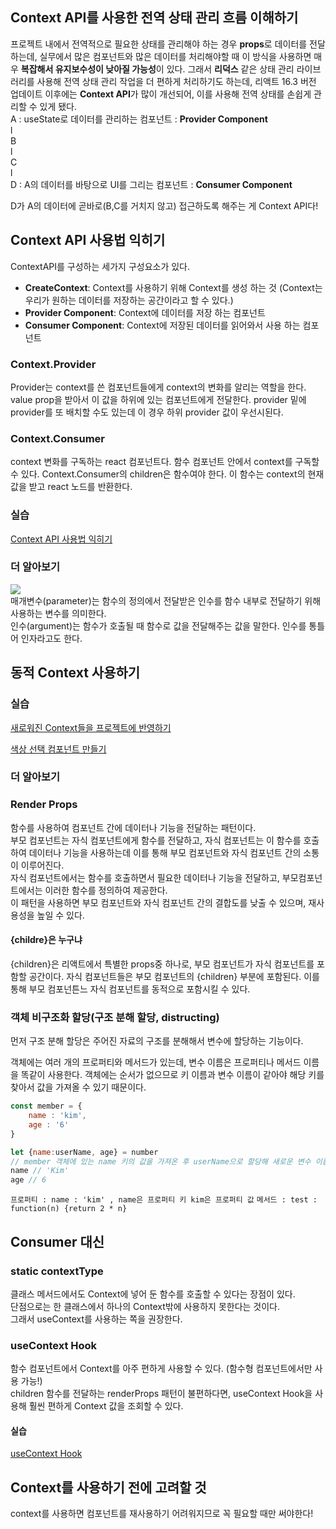 ## Context API를 사용한 전역 상태 관리 흐름 이해하기
프로젝트 내에서 전역적으로 필요한 상태를 관리해야 하는 경우 **props**로 데이터를 전달하는데,
실무에서 많은 컴포넌트와 많은 데이터를 처리해야할 때 이 방식을 사용하면 매우 **복잡해서 유지보수성이 낮아질 가능성**이 있다.
그래서 **리덕스** 같은 상태 관리 라이브러리를 사용해 전역 상태 관리 작업을 더 편하게 처리하기도 하는데,
리액트 16.3 버전 업데이트 이후에는 **Context API**가 많이 개선되어, 이를 사용해 전역 상태를 손쉽게 관리할 수 있게 됐다.
<br/>
A : useState로 데이터를 관리하는 컴포넌트 : **Provider Component**<br/>
l<br/>
B<br/>
l<br/>
C<br/>
l<br/>
D :  A의 데이터를 바탕으로 UI를 그리는 컴포넌트 : **Consumer Component**<br/>

D가 A의 데이터에 곧바로(B,C를 거치지 않고) 접근하도록 해주는 게 Context API다!

## Context API 사용법 익히기
ContextAPI를 구성하는 세가지 구성요소가 있다.

- **CreateContext**: Context를 사용하기 위해 Context를 생성 하는 것
  (Context는 우리가 원하는 데이터를 저장하는 공간이라고 할 수 있다.)
- **Provider Component**: Context에 데이터를 저장 하는 컴포넌트
- **Consumer Component**: Context에 저장된 데이터를 읽어와서 사용 하는 컴포넌트

### Context.Provider
Provider는 context를 쓴 컴포넌트들에게 context의 변화를 알리는 역할을 한다.
value prop을 받아서 이 값을 하위에 있는 컴포넌트에게 전달한다.
provider 밑에 provider를 또 배치할 수도 있는데 이 경우 하위 provider 값이 우선시된다.

### Context.Consumer
context 변화를 구독하는 react 컴포넌트다. 함수 컴포넌트 안에서 context를 구독할 수 있다.
Context.Consumer의 children은 함수여야 한다. 이 함수는 context의 현재값을 받고 react 노드를 반환한다.

### 실습
[Context API 사용법 익히기](https://codesandbox.io/p/sandbox/15-1-8z65qj)

### 더 알아보기
![](https://velog.velcdn.com/images/mimizl/post/73bf26d8-35e2-46d6-a1a8-70ba5a2a3dfa/image.png)<br/>
매개변수(parameter)는 함수의 정의에서 전달받은 인수를 함수 내부로 전달하기 위해 사용하는 변수를 의미한다.<br/>
인수(argument)는 함수가 호출될 때 함수로 값을 전달해주는 값을 말한다.
인수를 통틀어 인자라고도 한다.

## 동적 Context 사용하기
### 실습
[새로워진 Context들을 프로젝트에 반영하기](https://codesandbox.io/p/sandbox/15-2-ttxk5p)

[색상 선택 컴포넌트 만들기](https://codesandbox.io/p/sandbox/15-3-jqvmlc)
### 더 알아보기
### Render Props
함수를 사용하여 컴포넌트 간에 데이터나 기능을 전달하는 패턴이다.<br/>
부모 컴포넌트는 자식 컴포넌트에게 함수를 전달하고, 자식 컴포넌트는 이 함수를 호출하여 데이터나 기능을 사용하는데 이를 통해 부모 컴포넌트와 자식 컴포넌트 간의 소통이 이루어진다.
<br/>
자식 컴포넌트에서는 함수를 호출하면서 필요한 데이터나 기능을 전달하고, 부모컴포넌트에서는 이러한 함수를 정의하여 제공한다.
<br/>
이 패턴을 사용하면 부모 컴포넌트와 자식 컴포넌트 간의 결합도를 낮출 수 있으며, 재사용성을 높일 수 있다.

#### {childre}은 누구냐
{children}은 리액트에서 특별한 props중 하나로, 부모 컴포넌트가 자식 컴포넌트를 포함할 공간이다.
자식 컴포넌트들은 부모 컴포넌트의 {children} 부분에 포함된다. 이를 통해 부모 컴포넌튼느 자식 컴포넌트를 동적으로 포함시킬 수 있다.

### 객체 비구조화 할당(구조 분해 할당, distructing)
먼저 구조 분해 할당은 주어진 자료의 구조를 분해해서 변수에 할당하는 기능이다.

객체에는 여러 개의 프로퍼티와 메서드가 있는데, 변수 이름은 프로퍼티나 메서드 이름을 똑같이 사용한다.
객체에는 순서가 없으므로 키 이름과 변수 이름이 같아야 해당 키를 찾아서 값을 가져올 수 있기 때문이다.
```javascript
const member = {
    name : 'kim',
    age : '6'
}

let {name:userName, age} = number
// member 객체에 있는 name 키의 값을 가져온 후 userName으로 할당해 새로운 변수 이름 사용하기
name // 'Kim'
age // 6

```
`프로퍼티 : name : 'kim' , name은 프로퍼티 키 kim은 프로퍼티 값`
`메서드 : test : function(n) {return 2 * n}`

## Consumer 대신
### static contextType
클래스 메서드에서도 Context에 넣어 둔 함수를 호출할 수 있다는 장점이 있다.<br/>
단점으로는 한 클래스에서 하나의 Context밖에 사용하지 못한다는 것이다.<br/>
그래서 useContext를 사용하는 쪽을 권장한다.
### useContext Hook
함수 컴포넌트에서 Context를 아주 편하게 사용할 수 있다. (함수형 컴포넌트에서만 사용 가능!)<br/>
children 함수를 전달하는 renderProps 패턴이 불편하다면, useContext Hook을 사용해 훨씬 편하게 Context 값을 조회할 수 있다.

#### 실습
[useContext Hook](https://codesandbox.io/p/sandbox/15-4-usecontext-hook-rjnx3r)


## Context를 사용하기 전에 고려할 것
context를 사용하면 컴포넌트를 재사용하기 어려워지므로 꼭 필요할 때만 써야한다!
